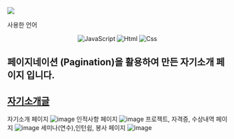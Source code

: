<img src="https://capsule-render.vercel.app/api?type=waving&color=auto&height=200&section=header&text=3주차자기소개&fontSize=90" />


사용한 언어
<div align="center">
	<img alt="JavaScript" src ="https://img.shields.io/badge/JavaScriipt-F7DF1E.svg?&style=for-the-badge&logo=JavaScript&logoColor=black"/>
	<img alt="Html" src ="https://img.shields.io/badge/HTML5-E34F26.svg?&style=for-the-badge&logo=HTML5&logoColor=white"/>
	<img alt="Css" src ="https://img.shields.io/badge/CSS3-1572B6.svg?&style=for-the-badge&logo=CSS3&logoColor=white"/>
</div>




##  페이지네이션 (Pagination)을 활용하여 만든 자기소개 페이지 입니다. 



##  [자기소개글](https://wjsrudals411.github.io/Cordova/week5/report5)

자기소개 페이지
![image](https://github.com/wjsrudals411/Cordova/assets/103473959/66d79cb0-1659-420a-b26f-e34c5f258ee5)
인적사항 페이지
![image](https://github.com/wjsrudals411/Cordova/assets/103473959/16cee310-37d3-4c03-aa8f-72c33ea51c12)
프로젝트, 자격증, 수상내역 페이지
![image](https://github.com/wjsrudals411/Cordova/assets/103473959/b5fdca1a-9966-4348-93fa-76743504e748)
세미나(연수),인턴쉽, 봉사 페이지
![image](https://github.com/wjsrudals411/Cordova/assets/103473959/f4ede085-ad5e-41f6-a324-68058f6187c2)



